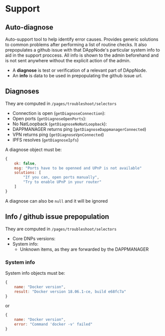 # Support

## Auto-diagnose

Auto-support tool to help identify error causes. Provides generic solutions to common problems after performing a list of routine checks. It also prepopulates a github issue with that DAppNode's particular system info to aid in the support proccess. All info is shown to the admin beforehand and is not sent anywhere without the explicit action of the admin.

- A **diagnose** is test or verification of a relevant part of DAppNode.
- An **info** is data to be used in prepopulating the github issue url.

## Diagnoses

They are computed in `/pages/troubleshoot/selectors`

- Connection is open (`getDiagnoseConnection`):
- Open ports (`getDiagnoseOpenPorts`):
- No NatLoopback (`getDiagnoseNoNatLoopback`):
- DAPPMANAGER returns ping (`getDiagnoseDappmanagerConnected`)
- VPN returns ping (`getDiagnoseVpnConnected`)
- IPFS resolves (`getDiagnoseIpfs`)

A diagnose object must be:

```js
{
    ok: false,
    msg: "Ports have to be openned and UPnP is not available"
    solutions: [
        "If you can, open ports manually",
        "Try to enable UPnP in your router"
    ]
}
```

A diagnose can also be `null` and it will be ignored

## Info / github issue prepopulation

They are computed in `/pages/troubleshoot/selectors`

- Core DNPs versions:
- System info:
  - Unknown items, as they are forwarded by the DAPPMANAGER

### System info

System info objects must be:

```js
{
    name: "Docker version",
    result: "Docker version 18.06.1-ce, build e68fc7a"
}
```

or

```js
{
    name: "Docker version",
    error: "Command 'docker -v' failed"
}
```
